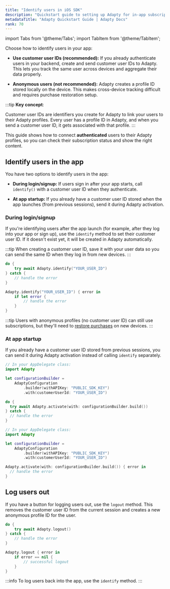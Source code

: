 ```yaml
---
title: "Identify users in iOS SDK"
description: "Quickstart guide to setting up Adapty for in-app subscription management."
metadataTitle: "Adapty Quickstart Guide | Adapty Docs"
rank: 70
---
```

import Tabs from '@theme/Tabs';
import TabItem from '@theme/TabItem';

Choose how to identify users in your app:

- **Use customer user IDs (recommended):**
If you already authenticate users in your backend, create and send customer user IDs to Adapty. This lets you track the same user across devices and aggregate their data properly.

- **Anonymous users (not recommended):**
Adapty creates a profile ID stored locally on the device. This makes cross-device tracking difficult and requires purchase restoration setup.

:::tip
**Key concept**:

Customer user IDs are identifiers you create for Adapty to link your users to their Adapty profiles. Every user has a profile ID in Adapty, and when you send a customer user ID, it gets associated with that profile.
:::

This guide shows how to connect **authenticated** users to their Adapty profiles, so you can check their subscription status and show the right content.

## Identify users in the app

You have two options to identify users in the app:

- **During login/signup:** If users sign in after your app starts, call `identify()` with a customer user ID when they authenticate.

- **At app startup:** If you already have a customer user ID stored when the app launches (from previous sessions), send it during Adapty activation.

### During login/signup

If you're identifying users after the app launch (for example, after they log into your app or sign up), use the `identify` method to set their customer user ID. If it doesn't exist yet, it will be created in Adapty automatically. 

:::tip
When creating a customer user ID, save it with your user data so you can send the same ID when they log in from new devices.
:::

<Tabs groupId="current-os" queryString>
<TabItem value="swift" label="Swift" default>

```swift showLineNumbers
do {
    try await Adapty.identify("YOUR_USER_ID")
} catch {
    // handle the error
}
```
</TabItem>
<TabItem value="swift-callback" label="Swift-Callback" default>

```swift showLineNumbers
Adapty.identify("YOUR_USER_ID") { error in
    if let error {
        // handle the error
    }
}
```
</TabItem>
</Tabs>

:::tip
Users with anonymous profiles (no customer user ID) can still use subscriptions, but they'll need to [restore purchases](restore-purchase.md) on new devices.
:::

### At app startup

If you already have a customer user ID stored from previous sessions, you can send it during Adapty activation instead of calling `identify` separately.

<Tabs groupId="current-os" queryString>
<TabItem value="swift" label="Swift" default>

```swift showLineNumbers
// In your AppDelegate class:
import Adapty

let configurationBuilder =
    AdaptyConfiguration
        .builder(withAPIKey: "PUBLIC_SDK_KEY")
        .with(customerUserId: "YOUR_USER_ID")

do {
  try await Adapty.activate(with: configurationBuilder.build())
} catch {
  // handle the error
}
```
</TabItem>

<TabItem value="swift-callback" label="Swift-Callback" default>

```swift showLineNumbers
// In your AppDelegate class:
import Adapty

let configurationBuilder =
    AdaptyConfiguration
        .builder(withAPIKey: "PUBLIC_SDK_KEY")
        .with(customerUserId: "YOUR_USER_ID")

Adapty.activate(with: configurationBuilder.build()) { error in
  // handle the error
}
```

</TabItem>

</Tabs>

## Log users out

If you have a button for logging users out, use the `logout` method. This removes the customer user ID from the current session and creates a new anonymous profile ID for the user.

<Tabs groupId="current-os" queryString>
<TabItem value="swift" label="Swift" default>

```swift showLineNumbers
do {
    try await Adapty.logout()
} catch {
    // handle the error
}
```
</TabItem>
<TabItem value="swift-callback" label="Swift-Callback" default>

```swift showLineNumbers
Adapty.logout { error in
    if error == nil {
        // successful logout
    }
}
```
</TabItem>
</Tabs>

:::info
To log users back into the app, use the `identify` method.
:::